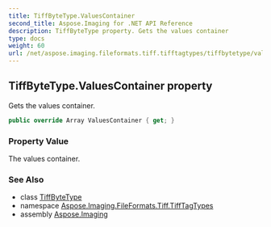 ```yaml
---
title: TiffByteType.ValuesContainer
second_title: Aspose.Imaging for .NET API Reference
description: TiffByteType property. Gets the values container
type: docs
weight: 60
url: /net/aspose.imaging.fileformats.tiff.tifftagtypes/tiffbytetype/valuescontainer/
---
```

## TiffByteType.ValuesContainer property

Gets the values container.

```csharp
public override Array ValuesContainer { get; }
```

### Property Value

The values container.

### See Also

* class [TiffByteType](../)
* namespace [Aspose.Imaging.FileFormats.Tiff.TiffTagTypes](../../tiffbytetype/)
* assembly [Aspose.Imaging](../../../)


